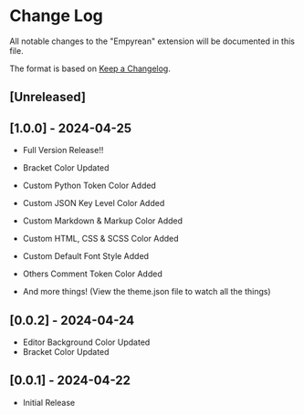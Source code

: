 # Change Log

All notable changes to the "Empyrean" extension will be documented in this file.

The format is based on [Keep a Changelog](http://keepachangelog.com/).

## [Unreleased]

## [1.0.0] - 2024-04-25

- Full Version Release!!

- Bracket Color Updated
- Custom Python Token Color Added
- Custom JSON Key Level Color Added
- Custom Markdown & Markup Color Added
- Custom HTML, CSS & SCSS Color Added
- Custom Default Font Style Added
- Others Comment Token Color Added
- And more things! (View the theme.json file to watch all the things)

## [0.0.2] - 2024-04-24

- Editor Background Color Updated
- Bracket Color Updated

## [0.0.1] - 2024-04-22

- Initial Release

